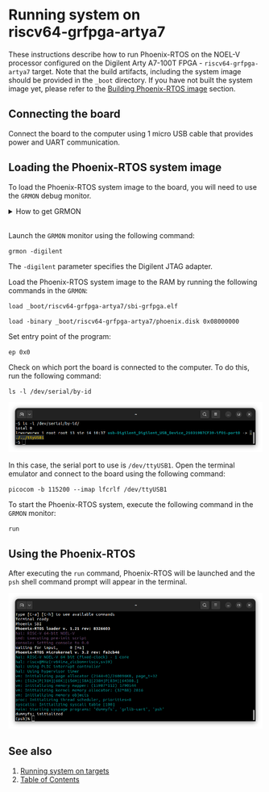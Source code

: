 # Running system on <nobr>riscv64-grfpga-artya7</nobr>

These instructions describe how to run Phoenix-RTOS on the NOEL-V processor configured on the Digilent Arty A7-100T
FPGA - `riscv64-grfpga-artya7` target. Note that the build artifacts, including the system image should be provided in
the `_boot` directory. If you have not built the system image yet, please refer to the
[Building Phoenix-RTOS image](../building/index.md) section.

## Connecting the board

Connect the board to the computer using 1 micro USB cable that provides power and UART communication.

## Loading the Phoenix-RTOS system image

To load the Phoenix-RTOS system image to the board, you will need to use the `GRMON` debug monitor.

<details>
<summary>How to get GRMON</summary>

- Download the GRMON software from the [official website](https://www.gaisler.com/products/grmon4).
- After downloading the archive, extract it and optionally add the `grmon` binary to the `PATH` variable.
- Install Digilent Adept Runtime for debug link connection as described in the
[GRMON User's Manual](https://download.gaisler.com/products/GRMON4/doc/grmon4.pdf).

</details>
</br>

Launch the `GRMON` monitor using the following command:

```console
grmon -digilent
```

The `-digilent` parameter specifies the Digilent JTAG adapter.

Load the Phoenix-RTOS system image to the RAM by running the following commands in the `GRMON`:

```console
load _boot/riscv64-grfpga-artya7/sbi-grfpga.elf
```

```console
load -binary _boot/riscv64-grfpga-artya7/phoenix.disk 0x08000000
```

Set entry point of the program:

```console
ep 0x0
```

Check on which port the board is connected to the computer. To do this, run the following command:

```console
ls -l /dev/serial/by-id
```

![Image](_images/grfpga-ls.png)

In this case, the serial port to use is `/dev/ttyUSB1`. Open the terminal emulator and connect to the board using the
following command:

```console
picocom -b 115200 --imap lfcrlf /dev/ttyUSB1
```

To start the Phoenix-RTOS system, execute the following command in the `GRMON` monitor:

```console
run
```

## Using the Phoenix-RTOS

After executing the `run` command, Phoenix-RTOS will be launched and the `psh` shell command prompt will appear in the
terminal.

![Image](_images/grfpga-start.png)

## See also

1. [Running system on targets](index.md)
2. [Table of Contents](../index.md)
